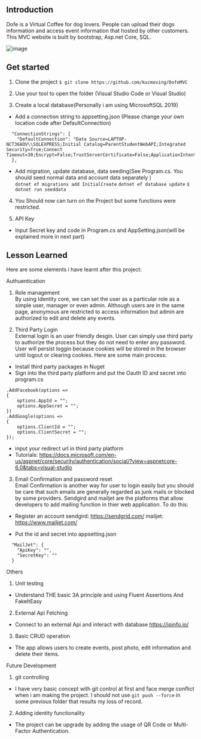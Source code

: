 <h2>Introduction</h2> 
Dofe is a Virtual Coffee for dog lovers. People can upload their dogs information and access event information that hosted by other customers.
This MVC website is built by bootstrap, Asp.net Core, SQL.

![image](https://user-images.githubusercontent.com/92262463/179393161-d3ca1d1c-9a5a-403c-aa40-fc8aea4cf34f.png)

<h2>Get started</h2>

1. Clone the project
```$ git clone https://github.com/kucmoving/DofeMVC```

2. Use your tool to open the folder (Visual Studio Code or Visual Studio)

3. Create a local database(Personally i am using MicrosoftSQL 2019)
* Add a connection string to appsetting.json (Please change your own location code after DefaultConnection)<br>
```{
  "ConnectionStrings": {
    "DefaultConnection": "Data Source=LAPTOP-NCT36AOV\\SQLEXPRESS;Initial Catalog=ParentStudentWebAPI;Integrated Security=True;Connect Timeout=30;Encrypt=False;TrustServerCertificate=False;ApplicationIntent=ReadWrite;MultiSubnetFailover=False"
  },
```
* Add migration, update database, data seeding(See Program.cs. You should seed normal data and account data separately )<br>
```dotnet ef migrations add InitialCreate```
```dotnet ef database update```
```$ dotnet run seeddata```<br>

4. You Should now can turn on the Project but some functions were restricted.

5. API Key
* Input Secret key and code in Program.cs and AppSetting.json(will be explained more in next part)


<h2>Lesson Learned</h2>

Here are some elements i have learnt after this project:<br>

Authuentication
1. Role management<br>
By using Identity core, we can set the user as a particular role as a simple user, manager or even admin. Although users are in the same page, anonymous 
are restricted to access information but admin are authorized to edit and delete any events.

2. Third Party Login<br>
External login is an user friendly desgin. User can simply use third party to authorize the process but they do not need to enter any password.
User will persist loggin because cookies will be stored in the browser until logout or clearing cookies. Here are some main process:

* Install third party packages in Nuget 
* Sign into the third party platform and put the Oauth ID and secret into program.cs
```builder.Services.AddAuthentication()
.AddFacebook(options =>
{
    options.AppId = "";
    options.AppSecret = "";
})
.AddGoogle(options =>
{
    options.ClientId = "";
    options.ClientSecret = "";
});
```
* input your redirect url in third party platform 
* Tutorials: https://docs.microsoft.com/en-us/aspnet/core/security/authentication/social/?view=aspnetcore-6.0&tabs=visual-studio

3. Email Confirmation and password reset<br>
Email Confirmation is another way for user to login easily but you should be care that such emails are generally regarded as junk mails or blocked by some providers.
Sendgird and mailjet are the platforms that allow developers to add mailing function in thier web application. To do this:

* Register an account
sendgird: https://sendgrid.com/
mailjet: https://www.mailjet.com/

* Put the id and secret into appsetting.json 
```
  "MailJet": {
    "ApiKey": "",
    "SecretKey": ""
  }
```

Others
1. Unit testing
* Understand THE basic 3A principle and using Fluent Assertions And FakeItEasy

2. External Api Fetching
* Connect to an external Api and interact with database 
https://ipinfo.io/

3. Basic CRUD operation
* The app allows users to create events, post photo, edit information and delete their items.

Future Development 
1. git controlling 
* I have very basic concept with git control at first and face merge conflict when i am making the project. I should not use ```git push --force``` in some previous folder that results my loss of record. 

2. Adding identity functionality
* The project can be upgrade by adding the usage of QR Code or Multi-Factor Authentication.




